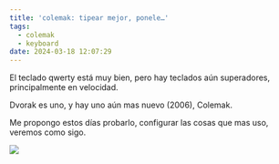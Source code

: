 ```yaml
---
title: 'colemak: tipear mejor, ponele…'
tags:
  - colemak
  - keyboard
date: 2024-03-18 12:07:29
---
```


El teclado qwerty está muy bien, pero hay teclados aún superadores, principalmente en velocidad.

Dvorak es uno, y hay uno aún mas nuevo (2006), Colemak.

Me propongo estos días probarlo, configurar las cosas que mas uso, veremos como sigo.

![](https://colemak.com/wiki/images/e/ef/Colemak_fingers.png)

